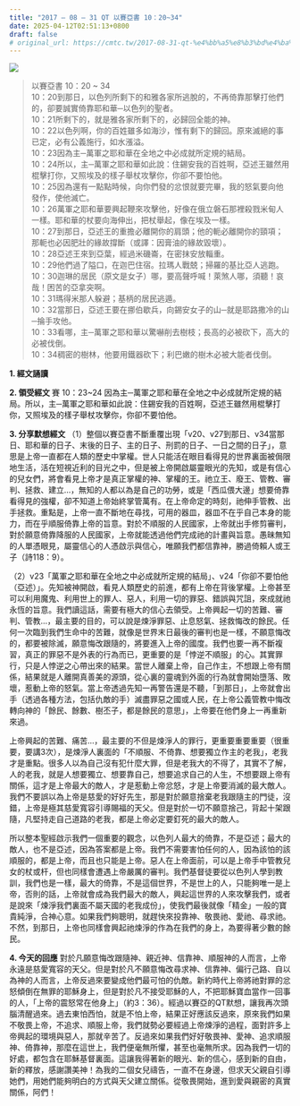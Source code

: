 ```yaml
---
title: "2017 – 08 – 31 QT 以賽亞書 10：20~34"
date: 2025-04-12T02:51:13+0800
draft: false
# original_url: https://cmtc.tw/2017-08-31-qt-%e4%bb%a5%e8%b3%bd%e4%ba%9e%e6%9b%b8-10%ef%bc%9a2034
---
```


![](/images/qt.jpg)
> 以賽亞書 10：20 ~ 34  
> 10：20到那日，以色列所剩下的和雅各家所逃脫的，不再倚靠那擊打他們的，卻要誠實倚靠耶和華─以色列的聖者。  
> 10：21所剩下的，就是雅各家所剩下的，必歸回全能的神。  
> 10：22以色列啊，你的百姓雖多如海沙，惟有剩下的歸回。原來滅絕的事已定，必有公義施行，如水漲溢。  
> 10：23因為主─萬軍之耶和華在全地之中必成就所定規的結局。  
> 10：24所以，主─萬軍之耶和華如此說：住錫安我的百姓啊，亞述王雖然用棍擊打你，又照埃及的樣子舉杖攻擊你，你卻不要怕他。  
> 10：25因為還有一點點時候，向你們發的忿恨就要完畢，我的怒氣要向他發作，使他滅亡。  
> 10：26萬軍之耶和華要興起鞭來攻擊他，好像在俄立磐石那裡殺戮米甸人一樣。耶和華的杖要向海伸出，把杖舉起，像在埃及一樣。  
> 10：27到那日，亞述王的重擔必離開你的肩頭；他的軛必離開你的頸項；那軛也必因肥壯的緣故撐斷（或譯：因膏油的緣故毀壞）。  
> 10：28亞述王來到亞葉，經過米磯崙，在密抹安放輜重。  
> 10：29他們過了隘口，在迦巴住宿。拉瑪人戰兢；掃羅的基比亞人逃跑。  
> 10：30迦琳的居民（原文是女子）哪，要高聲呼喊！萊煞人哪，須聽！哀哉！困苦的亞拿突啊。  
> 10：31瑪得米那人躲避；基柄的居民逃遁。  
> 10：32當那日，亞述王要在挪伯歇兵，向錫安女子的山─就是耶路撒冷的山─掄手攻他。  
> 10：33看哪，主─萬軍之耶和華以驚嚇削去樹枝；長高的必被砍下，高大的必被伐倒。  
> 10：34稠密的樹林，他要用鐵器砍下；利巴嫩的樹木必被大能者伐倒。

**1. 經文誦讀**

**2. 領受經文**
賽 10：23\~24 因為主─萬軍之耶和華在全地之中必成就所定規的結局。所以，主─萬軍之耶和華如此說：住錫安我的百姓啊，亞述王雖然用棍擊打你，又照埃及的樣子舉杖攻擊你，你卻不要怕他。

**3. 分享默想經文**
（1）整個以賽亞書不斷重覆出現「v20、v27到那日、v34當那日、耶和華的日子、末後的日子、主的日子、刑罰的日子、一日之間的日子」，意思是上帝一直都在人類的歷史中掌權。世人只能活在眼目看得見的世界裏面被侷限地生活，活在短視近利的目光之中，但是被上帝開啟屬靈眼光的先知，或是有信心的兒女們，將會看見上帝才是真正掌權的神、掌權的王。祂立王、廢王、管教、審判、拯救、建立…，無知的人都以為是自己的功勞，或是「西瓜偎大邊」想要倚靠看得見的強權，卻不知道上帝始終掌管萬有。在上帝命定的時刻，祂伸手管教、出手拯救。重點是，上帝一直不斷地在尋找，可用的器皿，器皿不在乎自己本身的能力，而在乎順服倚靠上帝的旨意。對於不順服的人民國家，上帝就出手修剪審判，對於願意倚靠降服的人民國家，上帝就能透過他們完成祂的計畫與旨意。愚昧無知的人單憑眼見，屬靈信心的人憑啟示與信心，唯願我們都信靠神，勝過倚賴人或王子（詩118：9）。

（2）v23「萬軍之耶和華在全地之中必成就所定規的結局」、v24「你卻不要怕他（亞述）」。先知被神開啟，看見人類歷史的前進，都有上帝在背後掌權。上帝甚至可以利用魔鬼、利用世上的罪人、惡人，利用一切的罪惡、錯誤與咒詛，來成就祂永恆的旨意。我們讀這話，需要有極大的信心去領受。上帝興起一切的苦難、審判、管教…，最主要的目的，可以說是煉淨罪惡、止息怒氣、拯救悔改的餘民。任何一次臨到我們生命中的苦難，就像是世界末日最後的審判也是一樣，不願意悔改的，都要被除滅，願意悔改跟隨的，將要進入上帝的國度。我們也要一再不斷複習，真正的罪惡不是外表的行為而已，更重要的是「悖逆不順服」的心。其實罪行，只是人悖逆之心帶出來的結果。當世人離棄上帝，自己作主，不想跟上帝有關係，結果就是人離開真善美的源頭，從心裏的靈魂到外面的行為就會開始墮落、敗壞，惹動上帝的怒氣。當上帝透過先知一再警告還是不聽，「到那日」，上帝就會出手（透過各種方法，包括仇敵的手）滅盡罪惡之國或人民，在上帝公義管教中悔改轉向神的「餘民、餘數、樹丕子，都是餘民的意思」，上帝要在他們身上一再重新來過。

上帝興起的苦難、痛苦…，最主要的不但是煉淨人的罪行，更重要重要重要（很重要，要講3次），是煉淨人裏面的「不順服、不倚靠、想要獨立作主的老我」，老我才是重點。很多人以為自己沒有犯什麼大罪，但是老我大的不得了，其實不了解，人的老我，就是人想要獨立、想要靠自己，想要追求自己的人生，不想要跟上帝有關係，這才是上帝最大的敵人，才是惹動上帝忿怒，才是上帝要消滅的最大敵人。我們不要誤以為上帝是慈愛的好好先生，那是對於願意捨棄老我跟隨主的門徒，沒錯，上帝是極其慈愛寬容引導賜福的天父。但是對於一切不願意捨己，背起十架跟隨，凡堅持走自己道路的老我，都是上帝必定要釘死的最大的敵人。

所以整本聖經啟示我們一個重要的觀念，以色列人最大的倚靠，不是亞述；最大的敵人，也不是亞述，因為答案都是上帝。我們不需要害怕任何的人，因為該怕的該順服的，都是上帝，而且也只能是上帝。惡人在上帝面前，可以是上帝手中管教兒女的杖或杆，但也同樣會遭遇上帝嚴厲的審判。我們基督徒要從以色列人學到教訓，我們也是一樣，最大的倚靠，不是這個世界，不是世上的人，只能夠唯一是上帝，否則的話，上帝就會成為我們最大的敵人，興起這世界的人來攻擊我們，或者是說來「煉淨我們裏面不屬天國的老我成份」，使我們最後就像「精金」一般的寶貴純淨，合神心意。如果我們夠聰明，就趕快來投靠神、敬畏祂、愛祂、尋求祂。不然，到那日，上帝也同樣會興起祂煉淨的作為在我們的身上，為要得著少數的餘民。

**4. 今天的回應**
對於凡願意悔改跟隨神、親近神、信靠神、順服神的人而言，上帝永遠是慈愛寬容的天父。但是對於凡不願意悔改尋求神、信靠神、偏行己路、自以為神的人而言，上帝反過來要變成他們最可怕的仇敵。新約時代上帝將祂對罪的忿怒傾倒在無罪的耶穌身上，但是對於凡不接受耶穌的人，不把耶穌寶血當作一回事的人，「上帝的震怒常在他身上」（約3：36）。經過以賽亞的QT默想，讓我再次頭腦清醒過來。過去東怕西怕，就是不怕上帝，結果正好應該反過來，原來我們如果不敬畏上帝，不追求、順服上帝，我們就勢必要經過上帝煉淨的過程，面對許多上帝興起的環境與惡人，那就辛苦了。反過來如果我們好好敬畏神、愛神、追求順服神、倚靠神，那麼在這世上，我們便毫無所懼，甚至也毫無所求。因為我們一切的好處，都包含在耶穌基督裏面。這讓我得著新的眼光、新的信心，感到新的自由，新的釋放，感謝讚美神！為我的二個女兒禱告，一直不在身邊，但求天父親自引導她們，用她們能夠明白的方式與天父建立關係。從敬畏開始，進到愛與親密的真實關係，阿們！
